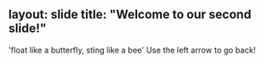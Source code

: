 layout: slide
title: "Welcome to our second slide!"
---
'float like a butterfly, sting like a bee'
Use the left arrow to go back!

